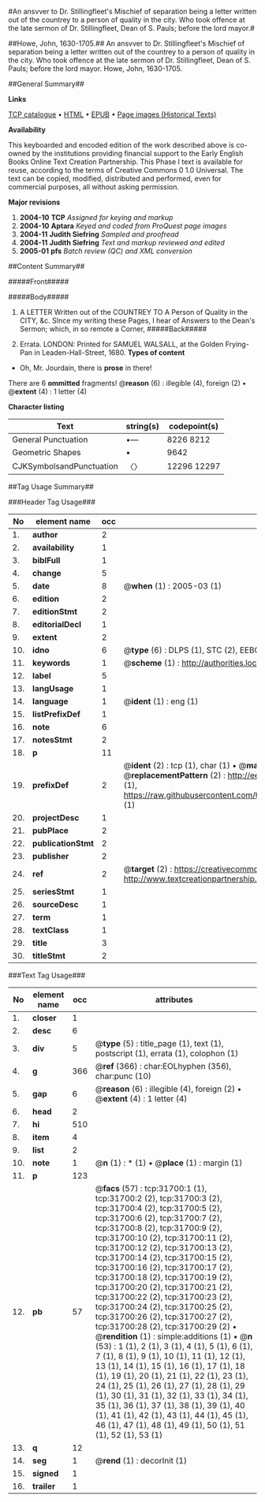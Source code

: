 #An ansvver to Dr. Stillingfleet's Mischief of separation being a letter written out of the countrey to a person of quality in the city. Who took offence at the late sermon of Dr. Stillingfleet, Dean of S. Pauls; before the lord mayor.#

##Howe, John, 1630-1705.##
An ansvver to Dr. Stillingfleet's Mischief of separation being a letter written out of the countrey to a person of quality in the city. Who took offence at the late sermon of Dr. Stillingfleet, Dean of S. Pauls; before the lord mayor.
Howe, John, 1630-1705.

##General Summary##

**Links**

[TCP catalogue](http://www.ota.ox.ac.uk/tcp/)  • 
[HTML](http://tei.it.ox.ac.uk/tcp/Texts-HTML/free/A44/A44665.html)  • 
[EPUB](http://tei.it.ox.ac.uk/tcp/Texts-EPUB/free/A44/A44665.epub) • 
[Page images (Historical Texts)](https://data.historicaltexts.jisc.ac.uk/view?pubId=eebo-99827283e&pageId=eebo-99827283e-31700-1)

**Availability**

This keyboarded and encoded edition of the
	       work described above is co-owned by the institutions
	       providing financial support to the Early English Books
	       Online Text Creation Partnership. This Phase I text is
	       available for reuse, according to the terms of Creative
	       Commons 0 1.0 Universal. The text can be copied,
	       modified, distributed and performed, even for
	       commercial purposes, all without asking permission.

**Major revisions**

1. __2004-10__ __TCP__ *Assigned for keying and markup*
1. __2004-10__ __Aptara__ *Keyed and coded from ProQuest page images*
1. __2004-11__ __Judith Siefring__ *Sampled and proofread*
1. __2004-11__ __Judith Siefring__ *Text and markup reviewed and edited*
1. __2005-01__ __pfs__ *Batch review (QC) and XML conversion*

##Content Summary##

#####Front#####

#####Body#####

1. A
LETTER
Written out of the COUNTREY
TO A
Person of Quality in the CITY,
&c.
SInce my writing these Pages, I hear of Answers to the
Dean's Sermon; which, in so remote a Corner, 
#####Back#####

1. Errata.
LONDON:
Printed for SAMUEL WALSALL, at the
Golden Frying-Pan in Leaden-Hall-Street, 1680.
**Types of content**

  * Oh, Mr. Jourdain, there is **prose** in there!

There are 6 **ommitted** fragments! 
 @__reason__ (6) : illegible (4), foreign (2)  •  @__extent__ (4) : 1 letter (4)

**Character listing**


|Text|string(s)|codepoint(s)|
|---|---|---|
|General Punctuation|•—|8226 8212|
|Geometric Shapes|▪|9642|
|CJKSymbolsandPunctuation|〈〉|12296 12297|

##Tag Usage Summary##

###Header Tag Usage###

|No|element name|occ|attributes|
|---|---|---|---|
|1.|__author__|2||
|2.|__availability__|1||
|3.|__biblFull__|1||
|4.|__change__|5||
|5.|__date__|8| @__when__ (1) : 2005-03 (1)|
|6.|__edition__|2||
|7.|__editionStmt__|2||
|8.|__editorialDecl__|1||
|9.|__extent__|2||
|10.|__idno__|6| @__type__ (6) : DLPS (1), STC (2), EEBO-CITATION (1), PROQUEST (1), VID (1)|
|11.|__keywords__|1| @__scheme__ (1) : http://authorities.loc.gov/ (1)|
|12.|__label__|5||
|13.|__langUsage__|1||
|14.|__language__|1| @__ident__ (1) : eng (1)|
|15.|__listPrefixDef__|1||
|16.|__note__|6||
|17.|__notesStmt__|2||
|18.|__p__|11||
|19.|__prefixDef__|2| @__ident__ (2) : tcp (1), char (1)  •  @__matchPattern__ (2) : ([0-9\-]+):([0-9IVX]+) (1), (.+) (1)  •  @__replacementPattern__ (2) : http://eebo.chadwyck.com/downloadtiff?vid=$1&page=$2 (1), https://raw.githubusercontent.com/textcreationpartnership/Texts/master/tcpchars.xml#$1 (1)|
|20.|__projectDesc__|1||
|21.|__pubPlace__|2||
|22.|__publicationStmt__|2||
|23.|__publisher__|2||
|24.|__ref__|2| @__target__ (2) : https://creativecommons.org/publicdomain/zero/1.0/ (1), http://www.textcreationpartnership.org/docs/. (1)|
|25.|__seriesStmt__|1||
|26.|__sourceDesc__|1||
|27.|__term__|1||
|28.|__textClass__|1||
|29.|__title__|3||
|30.|__titleStmt__|2||


###Text Tag Usage###

|No|element name|occ|attributes|
|---|---|---|---|
|1.|__closer__|1||
|2.|__desc__|6||
|3.|__div__|5| @__type__ (5) : title_page (1), text (1), postscript (1), errata (1), colophon (1)|
|4.|__g__|366| @__ref__ (366) : char:EOLhyphen (356), char:punc (10)|
|5.|__gap__|6| @__reason__ (6) : illegible (4), foreign (2)  •  @__extent__ (4) : 1 letter (4)|
|6.|__head__|2||
|7.|__hi__|510||
|8.|__item__|4||
|9.|__list__|2||
|10.|__note__|1| @__n__ (1) : * (1)  •  @__place__ (1) : margin (1)|
|11.|__p__|123||
|12.|__pb__|57| @__facs__ (57) : tcp:31700:1 (1), tcp:31700:2 (2), tcp:31700:3 (2), tcp:31700:4 (2), tcp:31700:5 (2), tcp:31700:6 (2), tcp:31700:7 (2), tcp:31700:8 (2), tcp:31700:9 (2), tcp:31700:10 (2), tcp:31700:11 (2), tcp:31700:12 (2), tcp:31700:13 (2), tcp:31700:14 (2), tcp:31700:15 (2), tcp:31700:16 (2), tcp:31700:17 (2), tcp:31700:18 (2), tcp:31700:19 (2), tcp:31700:20 (2), tcp:31700:21 (2), tcp:31700:22 (2), tcp:31700:23 (2), tcp:31700:24 (2), tcp:31700:25 (2), tcp:31700:26 (2), tcp:31700:27 (2), tcp:31700:28 (2), tcp:31700:29 (2)  •  @__rendition__ (1) : simple:additions (1)  •  @__n__ (53) : 1 (1), 2 (1), 3 (1), 4 (1), 5 (1), 6 (1), 7 (1), 8 (1), 9 (1), 10 (1), 11 (1), 12 (1), 13 (1), 14 (1), 15 (1), 16 (1), 17 (1), 18 (1), 19 (1), 20 (1), 21 (1), 22 (1), 23 (1), 24 (1), 25 (1), 26 (1), 27 (1), 28 (1), 29 (1), 30 (1), 31 (1), 32 (1), 33 (1), 34 (1), 35 (1), 36 (1), 37 (1), 38 (1), 39 (1), 40 (1), 41 (1), 42 (1), 43 (1), 44 (1), 45 (1), 46 (1), 47 (1), 48 (1), 49 (1), 50 (1), 51 (1), 52 (1), 53 (1)|
|13.|__q__|12||
|14.|__seg__|1| @__rend__ (1) : decorInit (1)|
|15.|__signed__|1||
|16.|__trailer__|1||
